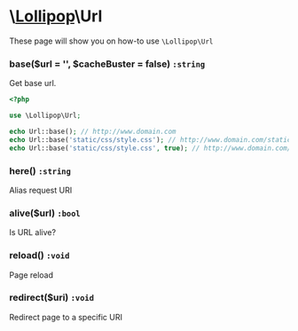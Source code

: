 # \\[Lollipop](https://github.com/jabernardo/lollipop-php)\Url

These page will show you on how-to use ```\Lollipop\Url``` 

### base($url = '', $cacheBuster = false) ```:string```
Get base url.

```php
<?php

use \Lollipop\Url;

echo Url::base(); // http://www.domain.com
echo Url::base('static/css/style.css'); // http://www.domain.com/static/css/style.css
echo Url::base('static/css/style.css', true); // http://www.domain.com/static/css/style.css?1.0

```

### here() ```:string```
Alias request URI

### alive($url) ```:bool```
Is URL alive?

### reload() ```:void```
Page reload

### redirect($uri) ```:void```
Redirect page to a specific URI
